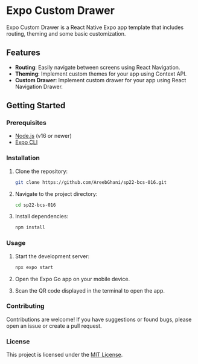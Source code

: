 # Expo Custom Drawer

Expo Custom Drawer is a React Native Expo app template that includes routing, theming and some basic customization.

## Features

- **Routing**: Easily navigate between screens using React Navigation.
- **Theming**: Implement custom themes for your app using Context API.
- **Custom Drawer**: Implement custom drawer for your app using React Navigation Drawer.

## Getting Started

### Prerequisites

- [Node.js](https://nodejs.org/) (v16 or newer)
- [Expo CLI](https://docs.expo.dev/get-started/installation/)

### Installation

1. Clone the repository:

    ```bash
    git clone https://github.com/AreebGhani/sp22-bcs-016.git
    ```

2. Navigate to the project directory:

    ```bash
    cd sp22-bcs-016
    ```

3. Install dependencies:

    ```bash
    npm install
    ```

### Usage

1. Start the development server:

    ```bash
    npx expo start
    ```

2. Open the Expo Go app on your mobile device.
3. Scan the QR code displayed in the terminal to open the app.

### Contributing

Contributions are welcome! If you have suggestions or found bugs, please open an issue or create a pull request.

### License

This project is licensed under the [MIT License](LICENSE).

